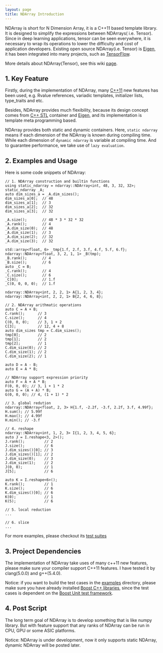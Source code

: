 ```yaml
---
layout: page 
title: NDArray Introduction
---  
```


NDArray is short for N Dimension Array, it is a C++11 based template library. It is designed to simplify the expressions between NDArrays( i.e. Tensor). Since in deep learning applications, tensor can be seen everywhere, it is necessary to wrap its operations to lower the difficulty and cost of application developers. Existing open source NDArray(i.e. Tensor) is [Eigen](https://bitbucket.org/eigen/), it has been integrated into many projects, such as
[TensorFlow](https://github.com/tensorflow/tensorflow).

More details about NDArray(Tensor), see this wiki [page](https://en.wikipedia.org/wiki/Tensor).

## 1. Key Feature

Firstly, during the implementation of NDArray, many [C++11](https://en.wikipedia.org/wiki/C%2B%2B11) new features has been used, e.g. Rvalue references, variadic templates, initializer lists,  type_traits and etc.

Besides, NDArray provides much flexibility, because its design concept comes from [C++ STL](https://en.wikipedia.org/wiki/Standard_Template_Library) container and [Eigen](https://bitbucket.org/eigen/), and its implementation is template meta programming based.

NDArray provides both static and dynamic containers. Here, `static ndarray` means if each dimension of the  NDArray is known during compiling time. While each dimension of `dynamic ndarray` is variable at compiling time. And to guarantee performance, we take use of `lazy evaluation`.

## 2. Examples and Usage
Here is some code snippets of NDArray:

```
// 1. NDArray construction and builtin functions
using static_ndarray = ndarray::NDArray<int, 48, 3, 32, 32>;
static_ndarray _A;
auto dim_sizes_a = _A.dim_sizes();
dim_sizes_a[0];  // 48
dim_sizes_a[1];  // 3
dim_sizes_a[2];  // 32
dim_sizes_a[3];  // 32

_A.size();       // 48 * 3 * 32 * 32
_A.rank();       // 4
_A.dim_size(0);  // 48
_A.dim_size(1);  // 3
_A.dim_size(2);  // 32
_A.dim_size(3);  // 32

std::array<float, 6> _tmp{1.f, 2.f, 3.f, 4.f, 5.f, 6.f};
ndarray::NDArray<float, 3, 2, 1, 1> _B(tmp);
_B.rank();       // 4
_B.size();       // 6
auto _C = B;
_C.rank();       // 4
_C.size();       // 6
_C[0];           // 1.f
_C(0, 0, 0, 0);  // 1.f

ndarray::NDArray<int, 2, 2, 1> A{1, 2, 3, 4};
ndarray::NDArray<int, 2, 2, 1> B{2, 4, 6, 8};

// 2. NDArray arithmatic operations
auto C = A + B;
C.rank();      // 3
C.size();      // 4
C(0, 0, 0);    // 3, 1 + 2
C[3];          // 12, 4 + 8
auto dim_sizes tmp = C.dim_sizes();
tmp[0];        // 2
tmp[1];        // 2
tmp[2];        // 1
C.dim_size(0); // 2
C.dim_size(1); // 2
C.dim_size(2); // 1

auto D = A - B;
auto E = A * B;

// NDArray support expression priority
auto F = A + A * B;
F(0, 0, 0); // 3, 1 + 1 * 2
auto G = (A + A) * B;
G(0, 0, 0); // 4, (1 + 1) * 2

// 3. global redution
ndarray::NDArray<float, 2, 3> H{1.f, -2.2f, -3.f, 2.2f, 3.f, 4.99f};
H.sum(); // 5.99f
H.max(); // 4.99f
H.min(); // -3.f

// 4. reshape
ndarray::NDArray<int, 1, 2, 3> I{1, 2, 3, 4, 5, 6};
auto J = I.reshape<3, 2>();
J.rank();         // 2
J.size();         // 6
J.dim_sizes()[0]; // 3
J.dim_sizes()[1]; // 2
J.dim_size(0);    // 3
J.dim_size(1);    // 2
J(0, 0);          // 1
J[5];             // 6

auto K = I.reshape<6>();
K.rank();         // 1
K.size();         // 6
K.dim_sizes()[0]; // 6
K(0);             // 1
K(5);             // 6

// 5. local reduction
...

// 6. slice
...

```

For more examples, please checkout its [test suites](https://github.com/lijiansong/ndarray/tree/master/examples)

## 3. Project Dependencies
The implementation of NDArray take uses of many c++11 new features, please make sure your compiler support C++11 features. I have tested it by clang(5.0.0) and g++(5.4.0).

Notice: if you want to build the test cases in the [examples](https://github.com/lijiansong/ndarray/tree/master/examples) directory, please make sure you have already installed [Boost C++ libraries](https://www.boost.org/), since the test cases is dependent on the [Boost Unit test framework](https://github.com/lijiansong/ndarray/blob/54d1f45e60b0051fed2688579092dcfd8ab609d1/examples/Makefile#L24).

## 4. Post Script

The long term goal of NDArray is to develop something that is like numpy library. But with feature support that any ranks of NDArray can be run in CPU, GPU or some ASIC platforms.

Notice: NDArray is under development, now it only supports static NDArray, dynamic NDArray will be posted later.
